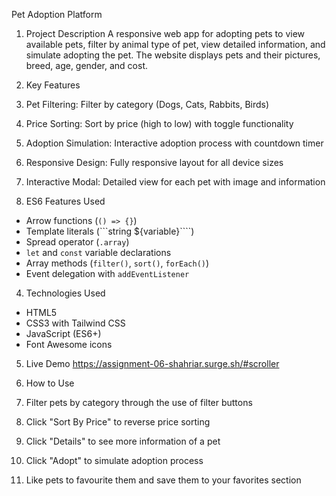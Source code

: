 Pet Adoption Platform 

1. Project Description
A responsive web app for adopting pets to view available pets, filter by animal type of pet, view detailed information, and simulate adopting the pet. The website displays pets and their pictures, breed, age, gender, and cost.

2. Key Features
1. Pet Filtering: Filter by category (Dogs, Cats, Rabbits, Birds)
2. Price Sorting: Sort by price (high to low) with toggle functionality
3. Adoption Simulation: Interactive adoption process with countdown timer
4. Responsive Design: Fully responsive layout for all device sizes
5. Interactive Modal: Detailed view for each pet with image and information

3. ES6 Features Used
- Arrow functions (`() => {}`)
- Template literals (```string ${variable}````)
- Spread operator (`.array`)
- `let` and `const` variable declarations
- Array methods (`filter()`, `sort()`, `forEach()`)
- Event delegation with `addEventListener`

4. Technologies Used
- HTML5
- CSS3 with Tailwind CSS
- JavaScript (ES6+)
- Font Awesome icons

5. Live Demo
https://assignment-06-shahriar.surge.sh/#scroller

6. How to Use
1. Filter pets by category through the use of filter buttons
2. Click "Sort By Price" to reverse price sorting
3. Click "Details" to see more information of a pet
4. Click "Adopt" to simulate adoption process
5. Like pets to favourite them and save them to your favorites section
